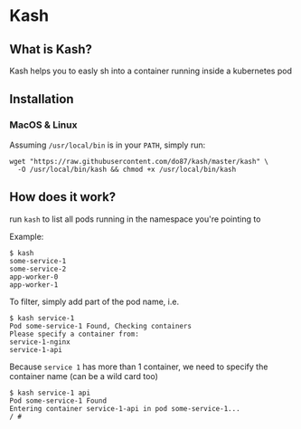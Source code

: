 # Kash

## What is Kash?

Kash helps you to easly sh into a container running inside a kubernetes pod

## Installation

### MacOS & Linux

Assuming `/usr/local/bin` is in your `PATH`, simply run:

    wget "https://raw.githubusercontent.com/do87/kash/master/kash" \
      -O /usr/local/bin/kash && chmod +x /usr/local/bin/kash

## How does it work?

run `kash` to list all pods running in the namespace you're pointing to

Example:

    $ kash
    some-service-1
    some-service-2
    app-worker-0
    app-worker-1

To filter, simply add part of the pod name, i.e.

    $ kash service-1
    Pod some-service-1 Found, Checking containers
    Please specify a container from:
    service-1-nginx
    service-1-api

Because `service 1` has more than 1 container, we need to specify the container name (can be a wild card too)

    $ kash service-1 api
    Pod some-service-1 Found
    Entering container service-1-api in pod some-service-1...
    / #
